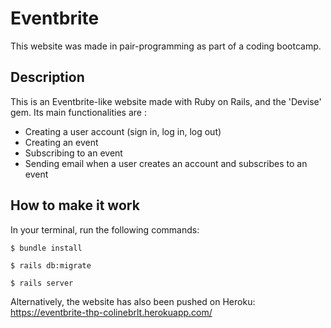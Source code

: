 # Eventbrite
This website was made in pair-programming as part of a coding bootcamp.

## Description
This is an Eventbrite-like website made with Ruby on Rails, and the 'Devise' gem. 
Its main functionalities are :

- Creating a user account (sign in, log in, log out)
- Creating an event
- Subscribing to an event
- Sending email when a user creates an account and subscribes to an event

## How to make it work
In your terminal, run the following commands:

```shell
$ bundle install
```

```shell
$ rails db:migrate
```

```shell
$ rails server
```

Alternatively, the website has also been pushed on Heroku: https://eventbrite-thp-colinebrlt.herokuapp.com/
